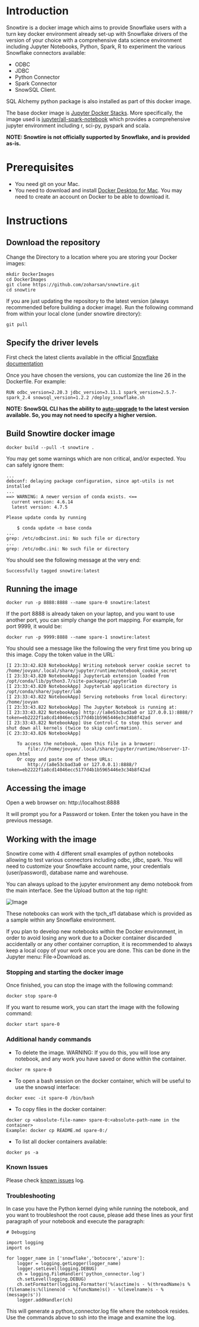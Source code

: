 # Introduction

Snowtire is a docker image which aims to provide Snowflake users with a turn key docker environment already set-up with Snowflake drivers of the version of your choice with a comprehensive data science environment including Jupyter Notebooks, Python, Spark, R to experiment the various Snowflake connectors available: 

- ODBC
- JDBC
- Python Connector
- Spark Connector
- SnowSQL Client.

SQL Alchemy python package is also installed as part of this docker image.

The base docker image is [Jupyter Docker Stacks](https://github.com/jupyter/docker-stacks). More specifically, the image used is [jupyter/all-spark-notebook](https://jupyter-docker-stacks.readthedocs.io/en/latest/using/selecting.html#jupyter-all-spark-notebook) which provides a comprehensive jupyter environment including r, sci-py, pyspark and scala.

**NOTE: Snowtire is not officially supported by Snowflake, and is provided as-is.**

# Prerequisites

- You need git on your Mac.
- You need to download and install [Docker Desktop for Mac](https://hub.docker.com/editions/community/docker-ce-desktop-mac). You may need to create an account on Docker to be able to download it.

# Instructions

## Download the repository

Change the Directory to a location where you are storing your Docker images:

```
mkdir DockerImages
cd DockerImages
git clone https://github.com/zoharsan/snowtire.git
cd snowtire
```

If you are just updating the repository to the latest version (always recommended before building a docker image). Run the following command from within your local clone (under snowtire directory):

```
git pull

```

## Specify the driver levels

First check the latest clients available in the official [Snowflake documentation](https://docs.snowflake.net/manuals/release-notes/client-change-log.html#client-changes-by-version)

Once you have chosen the versions, you can customize the line 26 in the Dockerfile. For example:

```
RUN odbc_version=2.20.3 jdbc_version=3.11.1 spark_version=2.5.7-spark_2.4 snowsql_version=1.2.2 /deploy_snowflake.sh
```

**NOTE: SnowSQL CLI has the ability to [auto-upgrade](https://docs.snowflake.net/manuals/user-guide/snowsql-install-config.html#label-understanding-auto-upgrades) to the latest version available. So, you may not need to specify a higher version.**

## Build Snowtire docker image

```
docker build --pull -t snowtire .
```
You may get some warnings which are non critical, and/or expected. You can safely ignore them:
```
...
debconf: delaying package configuration, since apt-utils is not installed
...
==> WARNING: A newer version of conda exists. <==
  current version: 4.6.14
  latest version: 4.7.5

Please update conda by running

    $ conda update -n base conda
...
grep: /etc/odbcinst.ini: No such file or directory
...
grep: /etc/odbc.ini: No such file or directory
```

You should see the following message at the very end:
```
Successfully tagged snowtire:latest
```

## Running the image
```
docker run -p 8888:8888 --name spare-0 snowtire:latest
```
If the port 8888 is already taken on your laptop, and you want to use another port, you can simply change the port mapping. For example, for port 9999, it would be:
```
docker run -p 9999:8888 --name spare-1 snowtire:latest
```

You should see a message like the following the very first time you bring up this image. Copy the token value in the URL:
```
[I 23:33:42.828 NotebookApp] Writing notebook server cookie secret to /home/jovyan/.local/share/jupyter/runtime/notebook_cookie_secret
[I 23:33:43.820 NotebookApp] JupyterLab extension loaded from /opt/conda/lib/python3.7/site-packages/jupyterlab
[I 23:33:43.820 NotebookApp] JupyterLab application directory is /opt/conda/share/jupyter/lab
[I 23:33:43.822 NotebookApp] Serving notebooks from local directory: /home/jovyan
[I 23:33:43.822 NotebookApp] The Jupyter Notebook is running at:
[I 23:33:43.822 NotebookApp] http://(a8e53cbad3a0 or 127.0.0.1):8888/?token=eb2222f1a8cd14046ecc5177d4b1b5965446e3c34b8f42ad
[I 23:33:43.822 NotebookApp] Use Control-C to stop this server and shut down all kernels (twice to skip confirmation).
[C 23:33:43.826 NotebookApp] 
    
    To access the notebook, open this file in a browser:
        file:///home/jovyan/.local/share/jupyter/runtime/nbserver-17-open.html
    Or copy and paste one of these URLs:
        http://(a8e53cbad3a0 or 127.0.0.1):8888/?token=eb2222f1a8cd14046ecc5177d4b1b5965446e3c34b8f42ad
```

## Accessing the image

Open a web browser on: http://localhost:8888

It will prompt you for a Password or token. Enter the token you have in the previous message.

## Working with the image

Snowtire come with 4 different small examples of python notebooks allowing to test various connectors including odbc, jdbc, spark. You will need to customize your Snowflake account name, your credentials (user/password), database name and warehouse.

You can always upload to the jupyter environment any demo notebook from the main interface. See the Upload button at the top right:

![Image](https://github.com/zoharsan/snowflake-jupyter-extras/blob/master/Notebooks.png)

These notebooks can work with the tpch_sf1 database which is provided as a sample within any Snowflake environment.

If you plan to develop new notebooks within the Docker environment, in order to avoid losing any work due to a Docker container discarded accidentally or any other container corruption, it is recommended to always keep a local copy of your work once you are done. This can be done in the Jupyter menu: File->Download as.

### Stopping and starting the docker image

Once finished, you can stop the image with the following command:
```
docker stop spare-0
```
If you want to resume work, you can start the image with the following command:
```
docker start spare-0
```

### Additional handy commands

- To delete the image. WARNING: If you do this, you will lose any notebook, and any work you have saved or done within the container.
```
docker rm spare-0
```
- To open a bash session on the docker container, which will be useful to use the snowsql interface:
```
docker exec -it spare-0 /bin/bash
```
- To copy files in the docker container:
```
docker cp <absolute-file-name> spare-0:<absolute-path-name in the container>
Example: docker cp README.md spare-0:/
```
- To list all docker containers available:
```
docker ps -a
```

### Known Issues

Please check [known issues](known_issues.md) log. 

### Troubleshooting

In case you have the Python kernel dying while running the notebook, and you want to troubleshoot the root cause, please add these lines as your first paragraph of your notebook and execute the paragraph:
```
# Debugging

import logging
import os
  
for logger_name in ['snowflake','botocore','azure']:
    logger = logging.getLogger(logger_name)
    logger.setLevel(logging.DEBUG)
    ch = logging.FileHandler('python_connector.log')
    ch.setLevel(logging.DEBUG)
    ch.setFormatter(logging.Formatter('%(asctime)s - %(threadName)s %(filename)s:%(lineno)d - %(funcName)s() - %(levelname)s - %(message)s'))
    logger.addHandler(ch)
```
This will generate a python_connector.log file where the notebook resides. Use the commands above to ssh into the image and examine the log.
